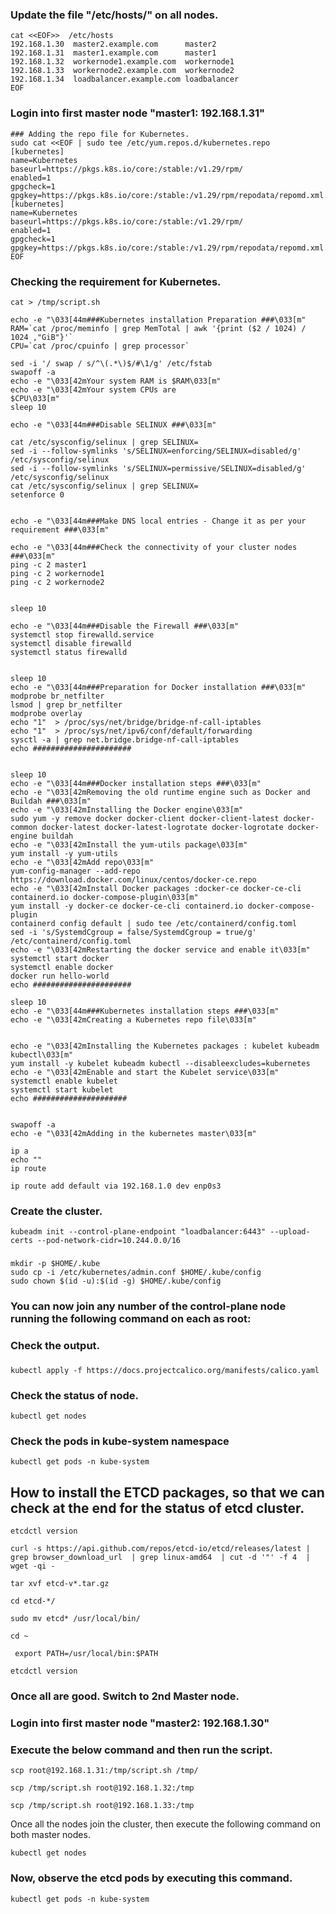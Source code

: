 
### Update the file "/etc/hosts/" on all nodes.
```
cat <<EOF>>  /etc/hosts
192.168.1.30  master2.example.com      master2
192.168.1.31  master1.example.com      master1
192.168.1.32  workernode1.example.com  workernode1
192.168.1.33  workernode2.example.com  workernode2
192.168.1.34  loadbalancer.example.com loadbalancer
EOF
```

### Login into first master node "master1: 192.168.1.31"
```
### Adding the repo file for Kubernetes.
sudo cat <<EOF | sudo tee /etc/yum.repos.d/kubernetes.repo
[kubernetes]
name=Kubernetes
baseurl=https://pkgs.k8s.io/core:/stable:/v1.29/rpm/
enabled=1
gpgcheck=1
gpgkey=https://pkgs.k8s.io/core:/stable:/v1.29/rpm/repodata/repomd.xml.key
[kubernetes]
name=Kubernetes
baseurl=https://pkgs.k8s.io/core:/stable:/v1.29/rpm/
enabled=1
gpgcheck=1
gpgkey=https://pkgs.k8s.io/core:/stable:/v1.29/rpm/repodata/repomd.xml.key
EOF
```


### Checking the requirement for Kubernetes.
```
cat > /tmp/script.sh
```
```
echo -e "\033[44m###Kubernetes installation Preparation ###\033[m"
RAM=`cat /proc/meminfo | grep MemTotal | awk '{print ($2 / 1024) / 1024 ,"GiB"}'`
CPU=`cat /proc/cpuinfo | grep processor`

sed -i '/ swap / s/^\(.*\)$/#\1/g' /etc/fstab
swapoff -a
echo -e "\033[42mYour system RAM is $RAM\033[m"
echo -e "\033[42mYour system CPUs are
$CPU\033[m"
sleep 10

echo -e "\033[44m###Disable SELINUX ###\033[m"

cat /etc/sysconfig/selinux | grep SELINUX=
sed -i --follow-symlinks 's/SELINUX=enforcing/SELINUX=disabled/g' /etc/sysconfig/selinux
sed -i --follow-symlinks 's/SELINUX=permissive/SELINUX=disabled/g' /etc/sysconfig/selinux
cat /etc/sysconfig/selinux | grep SELINUX=
setenforce 0


echo -e "\033[44m###Make DNS local entries - Change it as per your requirement ###\033[m"

echo -e "\033[44m###Check the connectivity of your cluster nodes ###\033[m"
ping -c 2 master1
ping -c 2 workernode1
ping -c 2 workernode2


sleep 10 

echo -e "\033[44m###Disable the Firewall ###\033[m"
systemctl stop firewalld.service
systemctl disable firewalld
systemctl status firewalld


sleep 10 
echo -e "\033[44m###Preparation for Docker installation ###\033[m"
modprobe br_netfilter
lsmod | grep br_netfilter
modprobe overlay
echo "1"  > /proc/sys/net/bridge/bridge-nf-call-iptables
echo "1"  > /proc/sys/net/ipv6/conf/default/forwarding
sysctl -a | grep net.bridge.bridge-nf-call-iptables
echo ######################


sleep 10 
echo -e "\033[44m###Docker installation steps ###\033[m"
echo -e "\033[42mRemoving the old runtime engine such as Docker and Buildah ###\033[m"
echo -e "\033[42mInstalling the Docker engine\033[m"
sudo yum -y remove docker docker-client docker-client-latest docker-common docker-latest docker-latest-logrotate docker-logrotate docker-engine buildah
echo -e "\033[42mInstall the yum-utils package\033[m"
yum install -y yum-utils
echo -e "\033[42mAdd repo\033[m"
yum-config-manager --add-repo https://download.docker.com/linux/centos/docker-ce.repo
echo -e "\033[42mInstall Docker packages :docker-ce docker-ce-cli containerd.io docker-compose-plugin\033[m"
yum install -y docker-ce docker-ce-cli containerd.io docker-compose-plugin
containerd config default | sudo tee /etc/containerd/config.toml
sed -i 's/SystemdCgroup = false/SystemdCgroup = true/g' /etc/containerd/config.toml
echo -e "\033[42mRestarting the docker service and enable it\033[m"
systemctl start docker
systemctl enable docker
docker run hello-world
echo ######################

sleep 10
echo -e "\033[44m###Kubernetes installation steps ###\033[m"
echo -e "\033[42mCreating a Kubernetes repo file\033[m"


echo -e "\033[42mInstalling the Kubernetes packages : kubelet kubeadm kubectl\033[m"
yum install -y kubelet kubeadm kubectl --disableexcludes=kubernetes
echo -e "\033[42mEnable and start the Kubelet service\033[m"
systemctl enable kubelet
systemctl start kubelet
echo #####################


swapoff -a
echo -e "\033[42mAdding in the kubernetes master\033[m"
```

```
ip a
echo ""
ip route
```

```
ip route add default via 192.168.1.0 dev enp0s3
```
### Create the cluster.
```
kubeadm init --control-plane-endpoint "loadbalancer:6443" --upload-certs --pod-network-cidr=10.244.0.0/16
```
### 

```
mkdir -p $HOME/.kube
sudo cp -i /etc/kubernetes/admin.conf $HOME/.kube/config
sudo chown $(id -u):$(id -g) $HOME/.kube/config
```
### You can now join any number of the control-plane node running the following command on each as root:
### Check the output.
### 
### 
```
kubectl apply -f https://docs.projectcalico.org/manifests/calico.yaml
```
### Check the status of node.
```
kubectl get nodes
```

### Check the pods in kube-system namespace
```
kubectl get pods -n kube-system
```
## How to install the ETCD packages, so that we can check at the end for the status of etcd cluster.

```
etcdctl version
```
```
curl -s https://api.github.com/repos/etcd-io/etcd/releases/latest | grep browser_download_url  | grep linux-amd64  | cut -d '"' -f 4  | wget -qi -
```
```
tar xvf etcd-v*.tar.gz 
```
```
cd etcd-*/
```
```
sudo mv etcd* /usr/local/bin/ 
```
```
cd ~
```
```
 export PATH=/usr/local/bin:$PATH
```
```
etcdctl version

```

### Once all are good. Switch to 2nd Master node.
### Login into first master node "master2: 192.168.1.30"

### Execute the below command and then run the script.
```
scp root@192.168.1.31:/tmp/script.sh /tmp/
```
```
scp /tmp/script.sh root@192.168.1.32:/tmp
```
```
scp /tmp/script.sh root@192.168.1.33:/tmp
```

Once all the nodes join the cluster, then execute the following command on both master nodes.
```
kubectl get nodes
```

### Now, observe the etcd pods by executing this command.
```
kubectl get pods -n kube-system
```
